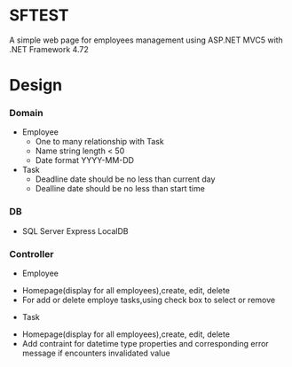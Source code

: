 # SFTEST
A simple web page for employees management using ASP.NET MVC5 with .NET Framework 4.72

# Design

### Domain
* Employee
  - One to many relationship with Task
  - Name string length < 50
  - Date format YYYY-MM-DD
* Task
  - Deadline date should be no less than current day
  - Dealline date should be no less than start time
  
  
 ### DB
 * SQL Server Express LocalDB
 
 ### Controller
 * Employee
  - Homepage(display for all employees),create, edit, delete
  - For add or delete employe tasks,using check box to select or remove
  
  * Task
  - Homepage(display for all employees),create, edit, delete
  - Add contraint for datetime type properties and corresponding error message if encounters invalidated value

